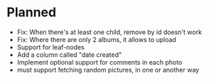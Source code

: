 Planned
=======

 * Fix: When there's at least one child, remove by id doesn't work
 * Fix: Where there are only 2 albums, it allows to upload
 * Support for leaf-nodes
 * Add a column called "date created"
 * Implement optional support for comments in each photo
 * must support fetching random pictures, in one or another way